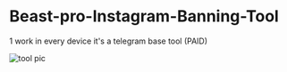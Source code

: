# Beast-pro-Instagram-Banning-Tool

1 work in every device it's a telegram base tool (PAID)

![tool pic]([https://files.catbox.moe/24ymqd.png](https://files.catbox.moe/xrh9il.jpg)https://files.catbox.moe/xrh9il.jpg)
